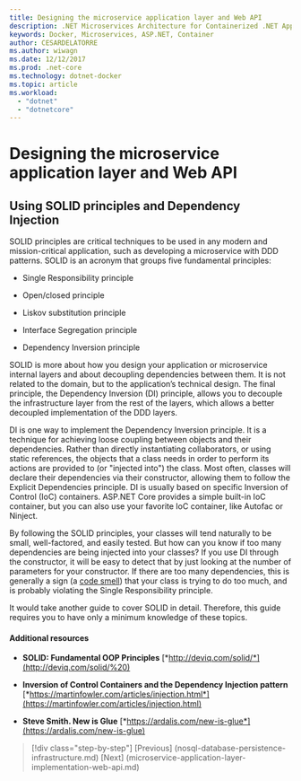 ```yaml
---
title: Designing the microservice application layer and Web API
description: .NET Microservices Architecture for Containerized .NET Applications | Designing the microservice application layer and Web API
keywords: Docker, Microservices, ASP.NET, Container
author: CESARDELATORRE
ms.author: wiwagn
ms.date: 12/12/2017
ms.prod: .net-core
ms.technology: dotnet-docker
ms.topic: article
ms.workload: 
  - "dotnet"
  - "dotnetcore"
---
```

# Designing the microservice application layer and Web API

## Using SOLID principles and Dependency Injection

SOLID principles are critical techniques to be used in any modern and mission-critical application, such as developing a microservice with DDD patterns. SOLID is an acronym that groups five fundamental principles:

-   Single Responsibility principle

-   Open/closed principle

-   Liskov substitution principle

-   Interface Segregation principle

-   Dependency Inversion principle

SOLID is more about how you design your application or microservice internal layers and about decoupling dependencies between them. It is not related to the domain, but to the application’s technical design. The final principle, the Dependency Inversion (DI) principle, allows you to decouple the infrastructure layer from the rest of the layers, which allows a better decoupled implementation of the DDD layers.

DI is one way to implement the Dependency Inversion principle. It is a technique for achieving loose coupling between objects and their dependencies. Rather than directly instantiating collaborators, or using static references, the objects that a class needs in order to perform its actions are provided to (or "injected into") the class. Most often, classes will declare their dependencies via their constructor, allowing them to follow the Explicit Dependencies principle. DI is usually based on specific Inversion of Control (IoC) containers. ASP.NET Core provides a simple built-in IoC container, but you can also use your favorite IoC container, like Autofac or Ninject.

By following the SOLID principles, your classes will tend naturally to be small, well-factored, and easily tested. But how can you know if too many dependencies are being injected into your classes? If you use DI through the constructor, it will be easy to detect that by just looking at the number of parameters for your constructor. If there are too many dependencies, this is generally a sign (a [code smell](http://deviq.com/code-smells/)) that your class is trying to do too much, and is probably violating the Single Responsibility principle.

It would take another guide to cover SOLID in detail. Therefore, this guide requires you to have only a minimum knowledge of these topics.

#### Additional resources

-   **SOLID: Fundamental OOP Principles**
    [*http://deviq.com/solid/*](http://deviq.com/solid/%20)

-   **Inversion of Control Containers and the Dependency Injection pattern**
    [*https://martinfowler.com/articles/injection.html*](https://martinfowler.com/articles/injection.html)

-   **Steve Smith. New is Glue**
    [*https://ardalis.com/new-is-glue*](https://ardalis.com/new-is-glue)


>[!div class="step-by-step"]
[Previous] (nosql-database-persistence-infrastructure.md)
[Next] (microservice-application-layer-implementation-web-api.md)
